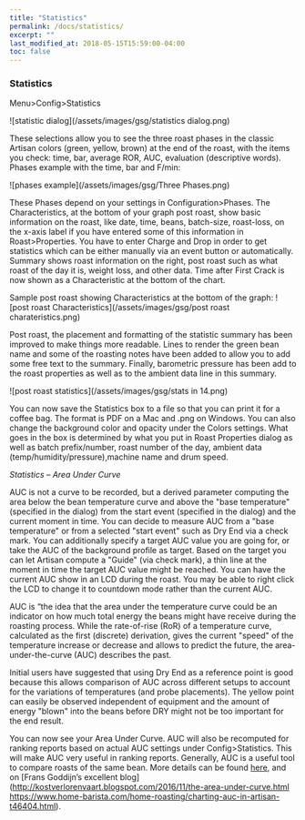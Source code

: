 ```yaml
---
title: "Statistics"
permalink: /docs/statistics/
excerpt: ""
last_modified_at: 2018-05-15T15:59:00-04:00
toc: false
---
```

### Statistics

Menu>Config>Statistics

![statistic dialog](/assets/images/gsg/statistics dialog.png)

These selections allow you to see the three roast phases in the classic Artisan colors (green, yellow, brown) at the end of the roast, with the items you check: time, bar, average ROR, AUC, evaluation (descriptive words).  Phases example with the time, bar and F/min:

![phases example](/assets/images/gsg/Three Phases.png)

These Phases depend on your settings in Configuration>Phases.  The Characteristics, at the bottom of your graph post roast, show basic information on the roast, like date, time, beans, batch-size, roast-loss, on the x-axis label if you have entered some of this information in Roast>Properties.  You have to enter Charge and Drop in order to get statistics which can be either manually via an event button or automatically.  Summary shows roast information on the right, post roast such as what roast of the day it is, weight loss, and other data.  Time after First Crack is now shown as a Characteristic at the bottom of the chart.

Sample post roast showing Characteristics at the bottom of the graph:
![post roast Characteristics](/assets/images/gsg/post roast charateristics.png)

Post roast, the placement and formatting of the statistic summary has been improved to make things more readable. Lines to render the green bean name and some of the roasting notes have been added to allow you to add some free text to the summary. Finally, barometric pressure has been add to the roast properties as well as to the ambient data line in this summary.  

![post roast statistics](/assets/images/gsg/stats in 14.png)

You can now save the Statistics box to a file so that you can print it for a coffee bag.  The format is PDF on a Mac and .png on Windows.  You can also change the background color and opacity under the Colors settings.  What goes in the box is determined by what you put in Roast Properties dialog as well as batch prefix/number, roast number of the day, ambient data (temp/humidity/pressure),machine name and drum speed.  


*Statistics – Area Under Curve*

AUC is not a curve to be recorded, but a derived parameter computing the area below the bean temperature curve and above the "base temperature" (specified in the dialog) from the start event (specified in the dialog) and the current moment in time. You can decide to measure AUC from a "base temperature" or from a selected "start event" such as Dry End via a check mark. You can additionally specify a target AUC value you are going for, or take the AUC of the background profile as target. Based on the target you can let Artisan compute a "Guide" (via check mark), a thin line at the moment in time the target AUC value might be reached. You can have the current AUC show in an LCD during the roast.  You may be able to right click the LCD to change it to countdown mode rather than the current AUC.  

AUC is “the idea that the area under the temperature curve could be an indicator on how much total energy the beans might have receive during the roasting process. While the rate-of-rise (RoR) of a temperature curve, calculated as the first (discrete) derivation, gives the current "speed" of the temperature increase or decrease and allows to predict the future, the area-under-the-curve (AUC) describes the past.

Initial users have suggested that using Dry End as a reference point is good because this allows comparison of AUC across different setups to account for the variations of temperatures (and probe placements). The yellow point can easily be observed independent of equipment and the amount of energy "blown" into the beans before DRY might not be too important for the end result.

You can now see your Area Under Curve.  AUC will also be recomputed for ranking reports based on actual AUC settings under Config>Statistics.  This will make AUC very useful in ranking reports.  Generally, AUC is a useful tool to compare roasts of the same bean.  More details can be found [here](https://artisan-roasterscope.blogspot.com/2016/11/area-under-curve-auc.html), and on [Frans Goddijn’s excellent blog](http://kostverlorenvaart.blogspot.com/2016/11/the-area-under-curve.html
https://www.home-barista.com/home-roasting/charting-auc-in-artisan-t46404.html).
